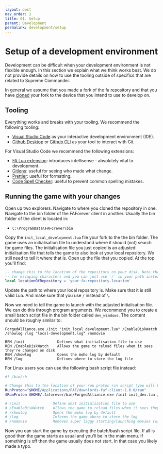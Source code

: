 ```yaml
---
layout: post
nav_order: 1
title: 01. Setup
parent: Development
permalink: development/setup
---
```


# Setup of a development environment

Development can be difficult when your development environment is not flexible enough. In this section we explain what we think works best. We do not provide details on how to use the tooling outside of specifics that are related to Supreme Commander.

In general we assume that you made a [fork](https://docs.github.com/en/pull-requests/collaborating-with-pull-requests/working-with-forks/fork-a-repo) of the [fa repository](https://github.com/FAForever/fa) and that you have [cloned](https://docs.github.com/en/desktop/adding-and-cloning-repositories/cloning-a-repository-from-github-to-github-desktop) your fork to the device that you intend to use to develop on.

## Tooling

Everything works and breaks with your tooling. We recommend the following tooling:

- [Visual Studio Code](https://code.visualstudio.com/) as your interactive development environment (IDE).
- [Github Desktop](https://github.com/apps/desktop) or [Github CLI](https://git-scm.com/) as your tool to interact with Git.

For Visual Studio Code we recommend the following extensions:

- [FA Lua extension](https://github.com/FAForever/fa-lua-vscode-extension/releases): introduces intellisense - absolutely vital to development.
- [Gitlens](https://marketplace.visualstudio.com/items?itemName=eamodio.gitlens): useful for seeing who made what change.
- [Prettier](https://marketplace.visualstudio.com/items?itemName=esbenp.prettier-vscode): useful for formatting.
- [Code Spell Checker](https://marketplace.visualstudio.com/items?itemName=streetsidesoftware.code-spell-checker): useful to prevent common spelling mistakes.

## Running the game with your changes

Open up two explorers. Navigate to where you cloned the repository in one. Navigate to the bin folder of the FAForever client in another. Usually the bin folder of the client is located in:

- `C:\ProgramData\FAForever\bin`

Copy the `init_local_development.lua` file your fork to the the bin folder. The game uses an initialisation file to understand where it should (not) search for game files. The initialisation file you just copied is an adjusted initialisation file that tells the game to also look at your local repository. We still need to tell it where that is. Open up the file that you copied. At the top you'll find:

```lua
-- change this to the location of the repository on your disk. Note that `\` is used
-- for escaping characters and you can just use `/` in your path instead.
local locationOfRepository = 'your-fa-repository-location'
```

Update the path to where your local repository is. Make sure that it is still valid Lua. And make sure that you use `/` instead of `\`.

Now we need to tell the game to launch with the adjusted initialisation file. We can do this through program arguments. We recommend you to create a small batch script file in the bin folder called `dev_windows`. The content should be roughly similar to:

```batch
ForgedAlliance.exe /init "init_local_development.lua" /EnableDiskWatch /showlog /log "local-development.log" /nomovie

REM /init               Defines what initialisation file to use
REM /EnableDiskWatch    Allows the game to reload files when it sees they're changed on disk
REM /showlog            Opens the moho log by default
REM /log                Defines where to store the log file
```

For Linux users you can use the following bash script file instead:

```bash
#! /bin/sh

# Change this to the location of your run proton run script (you will have copied this into your client folder https://wiki.faforever.com/en/FAQ/Client-Setup)
RunProton="$HOME/Applications/FAF/downlords-faf-client-1.6.0/run"
$RunProton $HOME/.faforever/bin/ForgedAlliance.exe /init init_dev.lua /showlog /log "dev.log" /EnableDiskWatch /nomovie

# /init               Define what initialisation file to use
# /EnableDiskWatch    Allows the game to reload files when it sees they're changed on disk
# /showlog            Opens the moho log by default
# /log                Informs the game where to store the log
# /nomovie            Removes super laggy starting/launching movies (will require you to hit escape on startup)

```

Now you can start the game by executing the batch/bash script file. If all is good then the game starts as usual and you'll be in the main menu. If something is off then the game usually does not start. In that case you likely made a typo.
